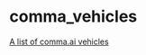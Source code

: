 # comma_vehicles
[A list of comma.ai vehicles](https://github.com/bbennett80/comma_vehicles/blob/main/comma_vehicles.csv)
